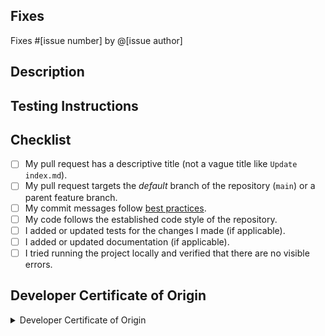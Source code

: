 ## Fixes

<!-- If PR doesn't fully resolve the issue, replace 'Fixes' below with 'Related to'. -->
<!-- If there is no issue being resolved, please consider opening one before creating this pull request. -->

Fixes #[issue number] by @[issue author]

## Description

<!-- Concisely describe what the pull request does. -->
<!-- Add screenshots, videos, or other media to show the problem and the solution when appropriate. -->

## Testing Instructions

<!-- Give steps for the reviewer to verify that this PR fixes the problem; or delete this section entirely. -->

## Checklist

<!-- Replace  the [ ] with [x] to check the boxes. -->

- [ ] My pull request has a descriptive title (not a vague title like
      `Update index.md`).
- [ ] My pull request targets the _default_ branch of the repository (`main`) or
      a parent feature branch.
- [ ] My commit messages follow [best practices][best_practices].
- [ ] My code follows the established code style of the repository.
- [ ] I added or updated tests for the changes I made (if applicable).
- [ ] I added or updated documentation (if applicable).
- [ ] I tried running the project locally and verified that there are no visible
      errors.

[best_practices]: https://git-scm.com/book/en/v2/Distributed-Git-Contributing-to-a-Project#_commit_guidelines

## Developer Certificate of Origin

<!-- You must read and understand the following attestation. -->

<details>
<summary>Developer Certificate of Origin</summary>

```
Developer Certificate of Origin
Version 1.1

Copyright (C) 2004, 2006 The Linux Foundation and its contributors.
1 Letterman Drive
Suite D4700
San Francisco, CA, 94129

Everyone is permitted to copy and distribute verbatim copies of this
license document, but changing it is not allowed.


Developer's Certificate of Origin 1.1

By making a contribution to this project, I certify that:

(a) The contribution was created in whole or in part by me and I
    have the right to submit it under the open source license
    indicated in the file; or

(b) The contribution is based upon previous work that, to the best
    of my knowledge, is covered under an appropriate open source
    license and I have the right under that license to submit that
    work with modifications, whether created in whole or in part
    by me, under the same open source license (unless I am
    permitted to submit under a different license), as indicated
    in the file; or

(c) The contribution was provided directly to me by some other
    person who certified (a), (b) or (c) and I have not modified
    it.

(d) I understand and agree that this project and the contribution
    are public and that a record of the contribution (including all
    personal information I submit with it, including my sign-off) is
    maintained indefinitely and may be redistributed consistent with
    this project or the open source license(s) involved.
```

</details>
